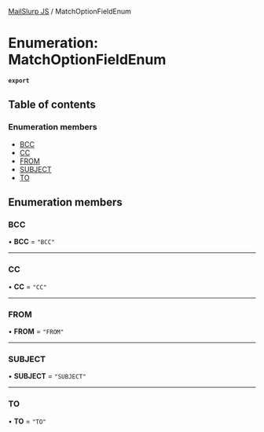 [MailSlurp JS](../README.md) / MatchOptionFieldEnum

# Enumeration: MatchOptionFieldEnum

**`export`**

## Table of contents

### Enumeration members

- [BCC](MatchOptionFieldEnum.md#bcc)
- [CC](MatchOptionFieldEnum.md#cc)
- [FROM](MatchOptionFieldEnum.md#from)
- [SUBJECT](MatchOptionFieldEnum.md#subject)
- [TO](MatchOptionFieldEnum.md#to)

## Enumeration members

### BCC

• **BCC** = `"BCC"`

___

### CC

• **CC** = `"CC"`

___

### FROM

• **FROM** = `"FROM"`

___

### SUBJECT

• **SUBJECT** = `"SUBJECT"`

___

### TO

• **TO** = `"TO"`
